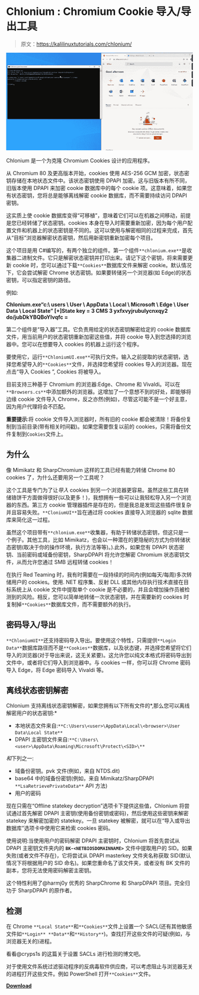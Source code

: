 # Chlonium : Chromium Cookie 导入/导出工具

> 原文：<https://kalilinuxtutorials.com/chlonium/>

[![](img//1b6c8892ec414c2a1cd8f3d826b272bd.png)](https://blogger.googleusercontent.com/img/b/R29vZ2xl/AVvXsEix-oee2TgDFWWrn7Nq84Cvnz7KOhni_zhXAU-dZ-3XXLHfuMWRUpLB847QGJj8ebTu3Mf7ge8gOghAFwDfWhHgBVbXJKR1mpPfndli1LVhuYAKcOQaqucrwkegsuiKlUPnDukkzeSUc4rSAifIopaEaUirAVn5s3_yIjsfXpSZikW3-Bdi57fBAnlK/s728/Screenshot-2021-11-14-152921%20(1).png)

Chlonium 是一个为克隆 Chromium Cookies 设计的应用程序。

从 Chromium 80 及更高版本开始，cookies 使用 AES-256 GCM 加密，状态密钥存储在本地状态文件中。该状态密钥使用 DPAPI 加密。这与旧版本有所不同，旧版本使用 DPAPI 来加密 cookie 数据库中的每个 cookie 项。这意味着，如果您有状态密钥，您将总是能够离线解密 cookie 数据库，而不需要持续访问 DPAPI 密钥。

这实质上使 cookie 数据库变得“可移植”，意味着它们可以在机器之间移动，前提是您已经转储了状态密钥。cookies 本身在导入时需要重新加密，因为每个用户配置文件和机器上的状态密钥是不同的。这可以使用与解密相同的过程来完成，首先从“目标”浏览器解密状态密钥，然后用新密钥重新加密每个项目。

这个项目是用 C#编写的，有两个独立的组件。第一个组件`**chlonium.exe**`是收集器二进制文件。它只是解密状态密钥并打印出来。请记下这个密钥，将来需要更新 cookie 时，您可以通过下载`**Cookies**`数据库文件来解密 cookie。默认情况下，它会尝试解密 Chrome 状态密钥。如果要转储另一个浏览器(如 Edge)的状态密钥，可以指定密钥的路径。

例如:

**Chlonium.exe“c:\ users \ User \ AppData \ Local \ Microsoft \ Edge \ User Data \ Local State”
[+]State key = 3 CMS 3 yxfxvyjrubulycnxqy2 do/jubDkYBQBoYIvqfc =**

第二个组件是“导入器”工具。它负责用给定的状态密钥解密给定的 cookie 数据库文件，用当前用户的状态密钥重新加密这些值，并将 cookie 导入到您选择的浏览器中。您可以在想要导入 cookies 的机器上运行这个程序。

要使用它，运行`**ChloniumUI.exe**`可执行文件。输入之前提取的状态密钥，选择您希望导入的`**Cookies**`文件，并选择您希望将 cookies 导入的浏览器。现在点击“导入 Cookies ”, Cookies 将被导入。

目前支持三种基于 Chromium 的浏览器:Edge、Chrome 和 Vivaldi。可以在`**Browsers.cs**`中添加额外的浏览器。这增加了一个意想不到的好处，即能够将边缘 cookie 文件导入 Chrome，反之亦然(例如)，尽管这可能不是一个好主意，因为用户代理将会不匹配。

**重要提示**:将 cookie 文件导入浏览器时，所有旧的 cookie 都会被清除！将备份复制到当前目录(带有相关时间戳)。如果您需要恢复以前的 cookies，只需将备份文件复制到`Cookies`文件上。

## 为什么

像 Mimikatz 和 SharpChromium 这样的工具已经有能力转储 Chrome 80 cookies 了，为什么还要用另一个工具呢？

这个工具是专门为了让*导入* cookies 到另一个浏览器更容易。虽然这些工具在转储铬饼干方面做得很好(以及更多！)，我想拥有一些可以让我轻松导入另一个浏览器的东西。第三方 cookie 管理器插件是存在的，但是我总是发现这些插件很复杂并且容易失败。`**CloniumUI**`旨在通过将 cookies 直接导入浏览器的 sqlite 数据库来简化这一过程。

虽然这个项目带有`**chlonium.exe**`收集器，有助于转储状态密钥，但这只是一个例子。其他工具，比如 Mimikatz，也会以一种潜在的更隐秘的方式为你转储状态密钥(取决于你的操作环境，执行方法等等)。).此外，如果您有 DPAPI 状态密钥、当前密码或域备份密钥，SharpDPAPI 将允许您解密 Chromium 状态密钥文件，从而允许您通过 SMB 远程转储 cookies！

在执行 Red Teaming 时，我有时需要在一段持续的时间内(例如每天/每周)多次转储用户的 cookies。使用. NET 程序集、反射 DLL 或其他内存执行技术直接在目标系统上从 cookie 文件中提取单个 cookie 是不必要的，并且会增加操作员被检测到的风险。相反，您可以简单地转储一次状态密钥，并在需要新的 cookies 时复制掉`**Cookies**`数据库文件，而不需要额外的执行。

## 密码导入/导出

`**ChloniumUI**`还支持密码导入导出。要使用这个特性，只需提供`**Login Data**`数据库路径而不是`**Cookies**`数据库，以及状态键，并选择您希望将它们导入的浏览器(对于导出来说，这无关紧要)。这允许您以纯文本格式将密码导出到文件中，或者将它们导入到浏览器中。与 cookies 一样，你可以将 Chrome 密码导入 Edge，将 Edge 密码导入 Vivaldi 等。

## 离线状态密钥解密

Chlonium 支持离线状态密钥解密，如果您拥有以下所有文件的*,那么您可以离线解密用户的状态密钥:*

*   本地状态文件来自:`**C:\Users\<user>\AppData\Local\<browser>\User Data\Local State**`
*   DPAPI 主密钥文件来自:`**C:\Users\<user>\AppData\Roaming\Microsoft\Protect\<SID>\**`

*和*下列之一:

*   域备份密钥。pvk 文件(例如，来自 NTDS.dit)
*   base64 中的域备份密钥(例如，来自 Mimikatz/SharpDPAPI `**LsaRetrievePrivateData**` API 方法)
*   用户的密码

现在只需在“Offline statekey decryption”选项卡下提供这些值，Chlonium 将尝试通过首先解密 DPAPI 主密钥(使用备份密钥或密码)，然后使用这些密钥来解密 statekey 来解密加密的 statekey。一旦 statekey 被解密，就可以在“导入或导出数据库”选项卡中使用它来检索 cookies 密码。

使用说明:当使用用户的密码解密 DPAPI 主密钥时，Chlonium 将首先尝试从 DPAPI 主密钥文件夹内的 **`BK-<NETBIOSDOMAINNAME>`** 文件中提取用户的 SID。如果失败(或者文件不存在)，它将尝试从 DPAPI masterkey 文件夹名称获取 SID(默认情况下将根据用户的 SID 命名)。如果您重命名了该文件夹，或者没有 BK 文件的副本，您将无法使用密码解密主密钥。

这个特性利用了@harmj0y 优秀的 SharpChrome 和 SharpDPAPI 项目。完全归功于 SharpDPAPI 的原作者。

## 检测

在 Chrome `**Local State**`和`**Cookies**`文件上设置一个 SACL(还有其他敏感文件如`**Login** **Data**`和`**History**`)。查找打开这些文件的可疑(例如，与浏览器无关的)进程。

看看@cryps1s 的这篇关于设置 SACLs 进行检测的博文吧。

对于使用文件系统过滤驱动程序的反病毒软件供应商，可以考虑阻止与浏览器无关的进程打开这些文件。例如 PowerShell 打开`**Cookies**`文件。

[**Download**](https://github.com/rxwx/chlonium)